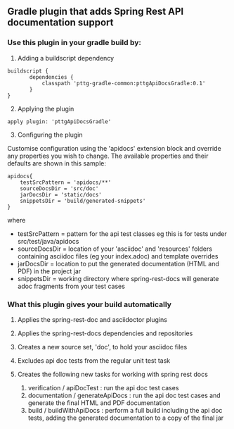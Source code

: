 ## Gradle plugin that adds Spring Rest API documentation support

### Use this plugin in your gradle build by:

1. Adding a buildscript dependency

```
buildscript {
       dependencies {
           classpath 'pttg-gradle-common:pttgApiDocsGradle:0.1'
       }
}
```

2. Applying the plugin

```
apply plugin: 'pttgApiDocsGradle'
```

3. Configuring the plugin

Customise configuration using the 'apidocs' extension block and override any properties you wish to change.
The available properties and their defaults are shown in this sample:

```
apidocs{
    testSrcPattern = 'apidocs/**'
    sourceDocsDir = 'src/doc'
    jarDocsDir = 'static/docs'
    snippetsDir = 'build/generated-snippets'
}
```

where
 * testSrcPattern = pattern for the api test classes eg this is for tests under src/test/java/apidocs
 * sourceDocsDir = location of your 'asciidoc' and 'resources' folders containing asciidoc files (eg your index.adoc) and template overrides
 * jarDocsDir = location to put the generated documentation (HTML and PDF) in the project jar
 * snippetsDir = working directory where spring-rest-docs will generate adoc fragments from your test cases

### What this plugin gives your build automatically

1. Applies the spring-rest-doc and asciidoctor plugins

2. Applies the spring-rest-docs dependencies and repositories

3. Creates a new source set, 'doc', to hold your asciidoc files

4. Excludes api doc tests from the regular unit test task

5. Creates the following new tasks for working with spring rest docs
   1. verification / apiDocTest : run the api doc test cases
   2. documentation / generateApiDocs : run the api doc test cases and generate the final HTML and PDF documentation
   3. build / buildWithApiDocs : perform a full build including the api doc tests, adding the generated documentation to a copy of the final jar 

